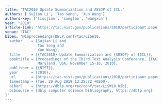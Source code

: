```yaml
---
title: "TAC2010 Update Summarization and AESOP of ICL."
authors: ['Sujian Li', 'Tao Song', 'Xun Wang']
authors-key: ['lisujian', 'songtao', 'wangxun']
year: "2010"
article-link: "https://tac.nist.gov/publications/2010/participant.papers/ICL_SUM.proceedings.pdf"
venue: "TAC"
bibex: "@inproceedings{DBLP:conf/tac/LiSW10,
  author    = {Sujian Li and
               Tao Song and
               Xun Wang},
  title     = {{TAC2010} Update Summarization and {AESOP} of {ICL}},
  booktitle = {Proceedings of the Third Text Analysis Conference, {TAC} 2010, Gaithersburg,
               Maryland, USA, November 15-16, 2010},
  publisher = {{NIST}},
  year      = {2010},
  url       = {https://tac.nist.gov/publications/2010/participant.papers/ICL\_SUM.proceedings.pdf},
  timestamp = {Tue, 20 Aug 2019 13:25:22 +0200},
  biburl    = {https://dblp.org/rec/conf/tac/LiSW10.bib},
  bibsource = {dblp computer science bibliography, https://dblp.org}
}"
---
```

